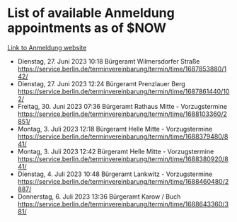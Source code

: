 # List of available Anmeldung appointments as of $NOW
[Link to Anmeldung website](https://service.berlin.de/terminvereinbarung/termin/tag.php?termin=1&anliegen[]=120686&dienstleisterlist=122210,122217,327316,122219,327312,122227,327314,122231,327346,122243,327348,122254,122252,329742,122260,329745,122262,329748,122271,327278,122273,327274,122277,327276,330436,122280,327294,122282,327290,122284,327292,122291,327270,122285,327266,122286,327264,122296,327268,150230,329760,122297,327286,122294,327284,122312,329763,122314,329775,122304,327330,122311,327334,122309,327332,317869,122281,327352,122279,329772,122283,122276,327324,122274,327326,122267,329766,122246,327318,122251,327320,122257,327322,122208,327298,122226,327300&herkunft=http%3A%2F%2Fservice.berlin.de%2Fdienstleistung%2F120686%2F)
- Dienstag, 27. Juni 2023 10:18 Bürgeramt Wilmersdorfer Straße https://service.berlin.de/terminvereinbarung/termin/time/1687853880/142/
- Dienstag, 27. Juni 2023 12:24 Bürgeramt Prenzlauer Berg https://service.berlin.de/terminvereinbarung/termin/time/1687861440/102/
- Freitag, 30. Juni 2023 07:36 Bürgeramt Rathaus Mitte - Vorzugstermine https://service.berlin.de/terminvereinbarung/termin/time/1688103360/2851/
- Montag, 3. Juli 2023 12:18 Bürgeramt Helle Mitte - Vorzugstermine https://service.berlin.de/terminvereinbarung/termin/time/1688379480/841/
- Montag, 3. Juli 2023 12:42 Bürgeramt Helle Mitte - Vorzugstermine https://service.berlin.de/terminvereinbarung/termin/time/1688380920/841/
- Dienstag, 4. Juli 2023 10:48 Bürgeramt Lankwitz - Vorzugstermine https://service.berlin.de/terminvereinbarung/termin/time/1688460480/2887/
- Donnerstag, 6. Juli 2023 13:36 Bürgeramt Karow / Buch https://service.berlin.de/terminvereinbarung/termin/time/1688643360/381/
